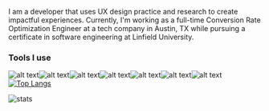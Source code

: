I am a developer that uses UX design practice and research to create impactful experiences.
Currently, I'm working as a full-time Conversion Rate Optimization Engineer at a tech company in Austin, TX while pursuing a certificate in software engineering at Linfield University. 

### Tools I use 
![alt text](https://img.shields.io/badge/javascript-white?style=for-the-badge&logo=javascript)![alt text](https://img.shields.io/badge/sass-white?style=for-the-badge&logo=sass)![alt text](https://img.shields.io/badge/css-white?style=for-the-badge&logo=css)![alt text](https://img.shields.io/badge/react-white?style=for-the-badge&logo=react)![alt text](https://img.shields.io/badge/node-white?style=for-the-badge&logo=node)![alt text](https://img.shields.io/badge/mysql-white?style=for-the-badge&logo=mysql)![alt text](https://img.shields.io/badge/java-white?style=for-the-badge&logo=java)
[![Top Langs](https://github-readme-stats.vercel.app/api/top-langs/?username=elrizal)](https://github.com/anuraghazra/github-readme-stats)

![stats](https://github-readme-stats.vercel.app/api?username=elrizal&theme=buefy&show_icons=true)


